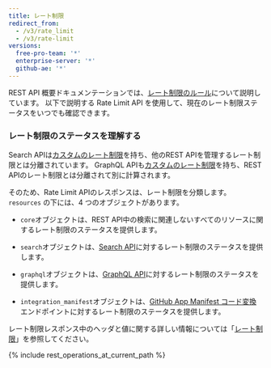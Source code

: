 ```yaml
---
title: レート制限
redirect_from:
  - /v3/rate_limit
  - /v3/rate-limit
versions:
  free-pro-team: '*'
  enterprise-server: '*'
  github-ae: '*'
---
```


REST API 概要ドキュメンテーションでは、[レート制限のルール](/rest/overview/resources-in-the-rest-api#rate-limiting)について説明しています。 以下で説明する Rate Limit API を使用して、現在のレート制限ステータスをいつでも確認できます。

### レート制限のステータスを理解する

Search APIは[カスタムのレート制限](/v3/search/#rate-limit)を持ち、他のREST APIを管理するレート制限とは分離されています。 GraphQL APIも[カスタムのレート制限](/v4/guides/resource-limitations/#rate-limit)を持ち、REST APIのレート制限とは分離されて別に計算されます。

そのため、Rate Limit APIのレスポンスは、レート制限を分類します。 `resources` の下には、4 つのオブジェクトがあります。

* `core`オブジェクトは、REST API中の検索に関連しないすべてのリソースに関するレート制限のステータスを提供します。

* `search`オブジェクトは、[Search API](/v3/search/)に対するレート制限のステータスを提供します。

* `graphql`オブジェクトは、[GraphQL API](/v4/)に対するレート制限のステータスを提供します。

* `integration_manifest`オブジェクトは、[GitHub App Manifest コード変換](/apps/building-github-apps/creating-github-apps-from-a-manifest/#3-you-exchange-the-temporary-code-to-retrieve-the-app-configuration)エンドポイントに対するレート制限のステータスを提供します。

レート制限レスポンス中のヘッダと値に関する詳しい情報については「[レート制限](/v3/#rate-limiting)」を参照してください。

{% include rest_operations_at_current_path %}
